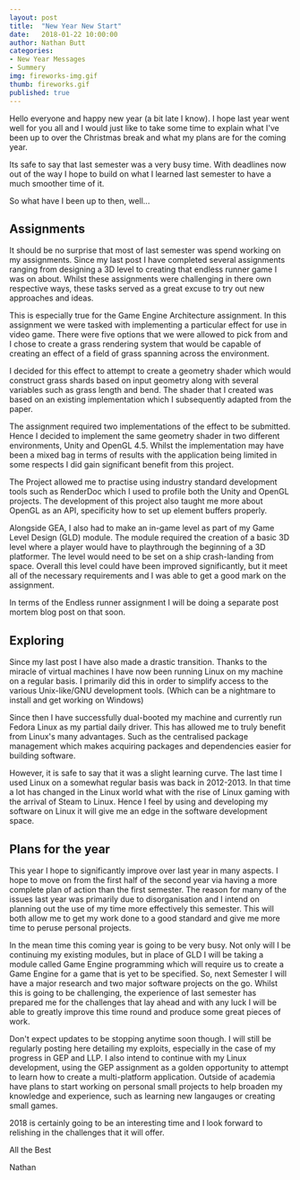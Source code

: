 ```yaml
---
layout: post
title:  "New Year New Start"
date:   2018-01-22 10:00:00
author: Nathan Butt
categories:
- New Year Messages
- Summery
img: fireworks-img.gif
thumb: fireworks.gif
published: true
---
```


Hello everyone and happy new year (a bit late I know). I hope last year went well for you all and I would just like to take some time to explain what I've been up to over the Christmas break and what my plans are for the coming year.

Its safe to say that last semester was a very busy time. With deadlines now out of the way I hope to build on what I learned last semester to have a much smoother time of it.

So what have I been up to then, well...

<!--more-->

## Assignments
It should be no surprise that most of last semester was spend working on my assignments. Since my last post I have completed several assignments ranging from designing a 3D level to creating that endless runner game I was on about. Whilst these assignments were challenging in there own respective ways, these tasks served as a great excuse to try out new approaches and ideas.

This is especially true for the Game Engine Architecture assignment. In this assignment we were tasked with implementing a particular effect for use in video game. There were five options that we were allowed to pick from and I chose to create a grass rendering system that would be capable of creating an effect of a field of grass spanning across the environment.

I decided for this effect to attempt to create a geometry shader which would construct grass shards based on input geometry along with several variables such as grass length and bend. The shader that I created was based on an existing implementation which I subsequently adapted from the paper.

The assignment required two implementations of the effect to be submitted. Hence I decided to implement the same geometry shader in two different environments, Unity and OpenGL 4.5. Whilst the implementation may have been a mixed bag in terms of results with the application being limited in some respects I did gain significant benefit from this project.

The Project allowed me to practise using industry standard development tools such as RenderDoc which I used to profile both the Unity and OpenGL projects. The development of this project also taught me more about OpenGL as an API, specificity how to set up element buffers properly.

Alongside GEA, I also had to make an in-game level as part of my
Game Level Design (GLD) module. The module required the creation of a basic 3D level where a player would have to playthrough the beginning of a 3D platformer. The level would need to be set on a ship crash-landing from space. Overall this level could have been improved significantly, but it meet all of the necessary requirements and I was able to get a good mark on the assignment.

In terms of the Endless runner assignment I will be doing a separate post mortem blog post on that soon.

## Exploring

Since my last post I have also made a drastic transition. Thanks to the miracle of virtual machines I have now been running Linux on my machine on a regular basis. I primarily did this in order to simplify access to the various Unix-like/GNU development tools. (Which can be a nightmare to install and get working on Windows)

Since then I have successfully dual-booted my machine and currently run Fedora Linux as my partial daily driver. This has allowed me to truly benefit from Linux's many advantages. Such as the centralised package management which makes acquiring packages and dependencies easier for building software.

However, it is safe to say that it was a slight learning curve. The last time I used Linux on a somewhat regular basis was back in 2012-2013. In that time a lot has changed in the Linux world what with the rise of Linux gaming with the arrival of Steam to Linux. Hence I feel by using and developing my software on Linux it will give me an edge in the software development space.

## Plans for the year

This year I hope to significantly improve over last year in many aspects. I hope to move on from the first half of the second year via having a more complete plan of action than the first semester. The reason for many of the issues last year was primarily due to disorganisation and I intend on planning out the use of my time more effectively this semester. This will both allow me to get my work done to a good standard and give me more time to peruse personal projects.

In the mean time this coming year is going to be very busy. Not only will I be continuing my existing modules, but in place of GLD I will be taking a module called Game Engine programming which will require us to create a Game Engine for a game that is yet to be specified. So, next Semester I will have a major research and two major software projects on the go. Whilst this is going to be challenging, the experience of last semester has prepared me for the challenges that lay ahead and with any luck I will be able to greatly improve this time round and produce some great pieces of work.

Don't expect updates to be stopping anytime soon though. I will still be regularly posting here detailing my exploits, especially in the case of my progress in GEP and LLP. I also intend to continue with my Linux development, using the GEP assignment as a golden opportunity to attempt to learn how to create a multi-platform application. Outside of academia have plans to start working on personal small projects to help broaden my knowledge and experience, such as learning new langauges or creating small games.  

2018 is certainly going to be an interesting time and I look forward to relishing in the challenges that it will offer.

All the Best

Nathan

<!--TODO - finish this blogpost. -->
